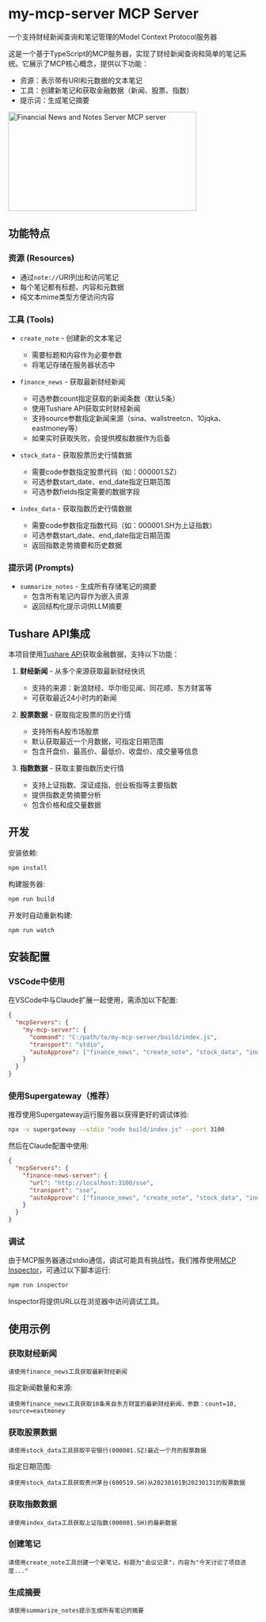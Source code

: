 # my-mcp-server MCP Server

一个支持财经新闻查询和笔记管理的Model Context Protocol服务器

这是一个基于TypeScript的MCP服务器，实现了财经新闻查询和简单的笔记系统。它展示了MCP核心概念，提供以下功能：

- 资源：表示带有URI和元数据的文本笔记
- 工具：创建新笔记和获取金融数据（新闻、股票、指数）
- 提示词：生成笔记摘要

<a href="https://glama.ai/mcp/servers/@guangxiangdebizi/my-mcp-server">
  <img width="380" height="200" src="https://glama.ai/mcp/servers/@guangxiangdebizi/my-mcp-server/badge" alt="Financial News and Notes Server MCP server" />
</a>

## 功能特点

### 资源 (Resources)
- 通过`note://`URI列出和访问笔记
- 每个笔记都有标题、内容和元数据
- 纯文本mime类型方便访问内容

### 工具 (Tools)
- `create_note` - 创建新的文本笔记
  - 需要标题和内容作为必要参数
  - 将笔记存储在服务器状态中
  
- `finance_news` - 获取最新财经新闻
  - 可选参数count指定获取的新闻条数（默认5条）
  - 使用Tushare API获取实时财经新闻
  - 支持source参数指定新闻来源（sina、wallstreetcn、10jqka、eastmoney等）
  - 如果实时获取失败，会提供模拟数据作为后备
  
- `stock_data` - 获取股票历史行情数据
  - 需要code参数指定股票代码（如：000001.SZ）
  - 可选参数start_date、end_date指定日期范围
  - 可选参数fields指定需要的数据字段
  
- `index_data` - 获取指数历史行情数据
  - 需要code参数指定指数代码（如：000001.SH为上证指数）
  - 可选参数start_date、end_date指定日期范围
  - 返回指数走势摘要和历史数据

### 提示词 (Prompts)
- `summarize_notes` - 生成所有存储笔记的摘要
  - 包含所有笔记内容作为嵌入资源
  - 返回结构化提示词供LLM摘要

## Tushare API集成

本项目使用[Tushare API](https://tushare.pro)获取金融数据，支持以下功能：

1. **财经新闻** - 从多个来源获取最新财经快讯
   - 支持的来源：新浪财经、华尔街见闻、同花顺、东方财富等
   - 可获取最近24小时内的新闻

2. **股票数据** - 获取指定股票的历史行情
   - 支持所有A股市场股票
   - 默认获取最近一个月数据，可指定日期范围
   - 包含开盘价、最高价、最低价、收盘价、成交量等信息

3. **指数数据** - 获取主要指数历史行情
   - 支持上证指数、深证成指、创业板指等主要指数
   - 提供指数走势摘要分析
   - 包含价格和成交量数据

## 开发

安装依赖:
```bash
npm install
```

构建服务器:
```bash
npm run build
```

开发时自动重新构建:
```bash
npm run watch
```

## 安装配置

### VSCode中使用

在VSCode中与Claude扩展一起使用，需添加以下配置:

```json
{
  "mcpServers": {
    "my-mcp-server": {
      "command": "C:/path/to/my-mcp-server/build/index.js",
      "transport": "stdio",
      "autoApprove": ["finance_news", "create_note", "stock_data", "index_data"]
    }
  }
}
```

### 使用Supergateway（推荐）

推荐使用Supergateway运行服务器以获得更好的调试体验:

```bash
npx -v supergateway --stdio "node build/index.js" --port 3100
```

然后在Claude配置中使用:

```json
{
  "mcpServers": {
    "finance-news-server": {
      "url": "http://localhost:3100/sse",
      "transport": "sse",
      "autoApprove": ["finance_news", "create_note", "stock_data", "index_data"]
    }
  }
}
```

### 调试

由于MCP服务器通过stdio通信，调试可能具有挑战性。我们推荐使用[MCP Inspector](https://github.com/modelcontextprotocol/inspector)，可通过以下脚本运行:

```bash
npm run inspector
```

Inspector将提供URL以在浏览器中访问调试工具。

## 使用示例

### 获取财经新闻

```
请使用finance_news工具获取最新财经新闻
```

指定新闻数量和来源:

```
请使用finance_news工具获取10条来自东方财富的最新财经新闻，参数：count=10, source=eastmoney
```

### 获取股票数据

```
请使用stock_data工具获取平安银行(000001.SZ)最近一个月的股票数据
```

指定日期范围:

```
请使用stock_data工具获取贵州茅台(600519.SH)从20230101到20230131的股票数据
```

### 获取指数数据

```
请使用index_data工具获取上证指数(000001.SH)的最新数据
```

### 创建笔记

```
请使用create_note工具创建一个新笔记，标题为"会议记录"，内容为"今天讨论了项目进度..."
```

### 生成摘要

```
请使用summarize_notes提示生成所有笔记的摘要
```